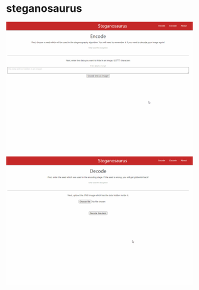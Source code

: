 # steganosaurus

![demonstration of encoding data into an image](https://github.com/PeterGSWhite/steganosaurus/blob/main/encode.gif)

![demonstration of decoding data from an image](https://github.com/PeterGSWhite/steganosaurus/blob/main/decode.gif)
